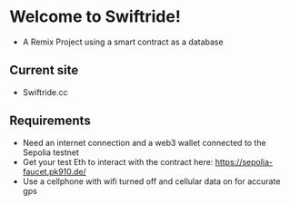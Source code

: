 # Welcome to Swiftride!

- A Remix Project using a smart contract as a database

## Current site

- Swiftride.cc

## Requirements

- Need an internet connection and a web3 wallet connected to the Sepolia testnet
- Get your test Eth to interact with the contract here: https://sepolia-faucet.pk910.de/
- Use a cellphone with wifi turned off and cellular data on for accurate gps
